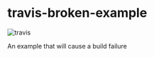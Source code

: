 # travis-broken-example

![travis](https://travis-ci.org/luchoching/travis-broken-example.svg)

An example that will cause a build failure
